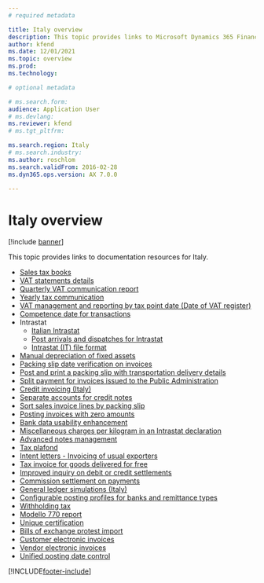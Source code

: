 ```yaml
---
# required metadata

title: Italy overview
description: This topic provides links to Microsoft Dynamics 365 Finance documentation resources for Italy. 
author: kfend
ms.date: 12/01/2021
ms.topic: overview
ms.prod: 
ms.technology: 

# optional metadata

# ms.search.form: 
audience: Application User
# ms.devlang: 
ms.reviewer: kfend
# ms.tgt_pltfrm: 

ms.search.region: Italy
# ms.search.industry: 
ms.author: roschlom
ms.search.validFrom: 2016-02-28
ms.dyn365.ops.version: AX 7.0.0

---
```


# Italy overview

[!include [banner](../includes/banner.md)]

This topic provides links to documentation resources for Italy. 

- [Sales tax books](emea-ita-fiscal-books.md)
- [VAT statements details](emea-ita-vat-statements-details.md)
- [Quarterly VAT communication report](emea-ita-quarterly-vat-communication.md)
- [Yearly tax communication](emea-ita-yearly-tax-communication.md)
- [VAT management and reporting by tax point date (Date of VAT register)](emea-ita-vat-management.md)
- [Competence date for transactions](emea-ita-competence-date.md)
- Intrastat
  - [Italian Intrastat](emea-ita-intrastat.md)
  - [Post arrivals and dispatches for Intrastat](emea-ita-post-arrivals-and-dispatches-for-intrastat.md)
  - [Intrastat (IT) file format](/dynamics/s-e/365business/dynamices365finance_itintrastatfile)
- [Manual depreciation of fixed assets](emea-ita-depreciation-of-fixed-assets.md)
- [Packing slip date verification on invoices](emea-ita-packing-slip-date-verification-on-invoice.md)
- [Post and print a packing slip with transportation delivery details](emea-ita-packing-slip.md)
- [Split payment for invoices issued to the Public Administration](emea-ita-split-payment-invoices-issued-public-administration.md)
- [Credit invoicing (Italy)](emea-ita-credit-invoicing.md)
- [Separate accounts for credit notes](emea-ita-exil-separate-account-credit.md)
- [Sort sales invoice lines by packing slip](emea-ita-exil-invoicing-packing-slips.md)
- [Posting invoices with zero amounts](emea-ita-exil-zero-invoice-posting.md)
- [Bank data usability enhancement](emea-ita-exil-bank-accounts-setup.md)
- [Miscellaneous charges per kilogram in an Intrastat declaration](emea-ita-exil-misc-charges-intrastat.md)
- [Advanced notes management](emea-ita-exil-structured-notes.md)
- [Tax plafond](emea-ita-exil-tax-plafond.md)
- [Intent letters - Invoicing of usual exporters](emea-ita-exil-intent-letter.md)
- [Tax invoice for goods delivered for free](emea-ita-exil-goods-for-free.md)
- [Improved inquiry on debit or credit settlements](emea-ita-exil-improved-inquiry-settlement.md)
- [Commission settlement on payments](emea-ita-exil-commission-settlement.md)
- [General ledger simulations (Italy)](emea-ita-exil-general-ledger-simulations.md)
- [Configurable posting profiles for banks and remittance types](emea-ita-exil-bank-remittance.md)
- [Withholding tax](emea-ita-withholding-tax.md)
- [Modello 770 report](emea-ita-modello770.md)
- [Unique certification](emea-ita-exil-unique-certification.md)
- [Bills of exchange protest import](emea-ita-exil-protest-boe.md)
- [Customer electronic invoices](emea-ita-e-invoices.md)
- [Vendor electronic invoices](emea-ita-vend-e-invoices.md)
- [Unified posting date control](emea-ita-post-date-control.md)



[!INCLUDE[footer-include](../../includes/footer-banner.md)]
